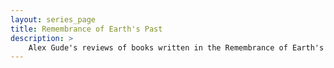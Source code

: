 ```yaml
---
layout: series_page
title: Remembrance of Earth's Past
description: >
    Alex Gude's reviews of books written in the Remembrance of Earth's Past series.
---
```

